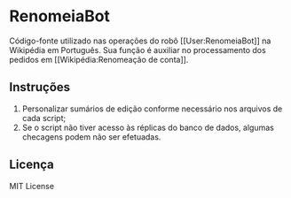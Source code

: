 # RenomeiaBot

Código-fonte utilizado nas operações do robô [[User:RenomeiaBot]] na Wikipédia em Português. Sua função é auxiliar no processamento dos pedidos em [[Wikipédia:Renomeação de conta]].

## Instruções
1) Personalizar sumários de edição conforme necessário nos arquivos de cada script;
2) Se o script não tiver acesso às réplicas do banco de dados, algumas checagens podem não ser efetuadas.

## Licença
MIT License
